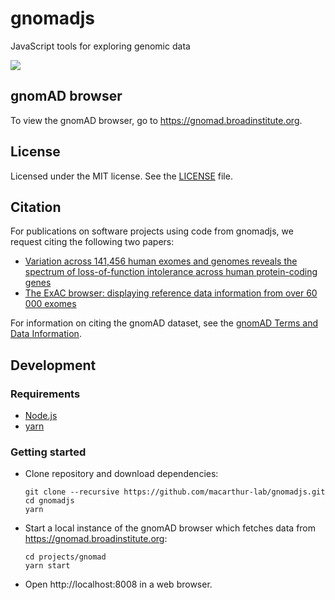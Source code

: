# gnomadjs

JavaScript tools for exploring genomic data

![](https://github.com/macarthur-lab/gnomadjs/workflows/CI/badge.svg)

## gnomAD browser

To view the gnomAD browser, go to https://gnomad.broadinstitute.org.

## License

Licensed under the MIT license. See the [LICENSE](https://github.com/macarthur-lab/gnomadjs/blob/master/LICENSE) file.

## Citation

For publications on software projects using code from gnomadjs, we request citing the following two papers:

- [Variation across 141,456 human exomes and genomes reveals the spectrum of loss-of-function intolerance across human protein-coding genes](https://www.biorxiv.org/content/10.1101/531210v3)
- [The ExAC browser: displaying reference data information from over 60 000 exomes](https://academic.oup.com/nar/article/45/D1/D840/2572071)

For information on citing the gnomAD dataset, see the [gnomAD Terms and Data Information](https://gnomad.broadinstitute.org/terms).

## Development

### Requirements

- [Node.js](https://nodejs.org)
- [yarn](https://yarnpkg.com)

### Getting started

- Clone repository and download dependencies:

  ```shell
  git clone --recursive https://github.com/macarthur-lab/gnomadjs.git
  cd gnomadjs
  yarn
  ```

- Start a local instance of the gnomAD browser which fetches data from https://gnomad.broadinstitute.org:

  ```shell
  cd projects/gnomad
  yarn start
  ```

- Open http://localhost:8008 in a web browser.
